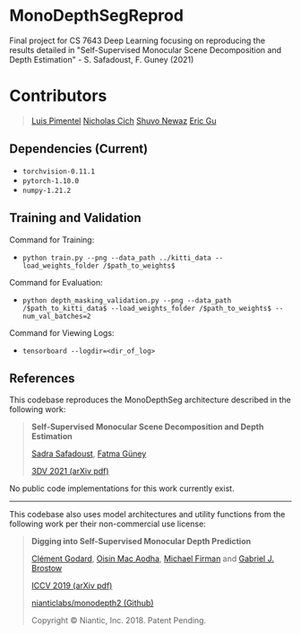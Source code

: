 # MonoDepthSegReprod
Final project for CS 7643 Deep Learning focusing on reproducing the results detailed in "Self-Supervised Monocular Scene Decomposition and Depth Estimation" - S. Safadoust,  F. Guney (2021)

# Contributors
> [Luis Pimentel](lpimentel3@gatech.edu)
> [Nicholas Cich](ncich3@gatech.edu)
> [Shuvo Newaz](shuvo.newaz@gatech.edu)
> [Eric Gu](egu8@gatech.edu)
 
## Dependencies (Current)
- `torchvision-0.11.1`
- `pytorch-1.10.0`
- `numpy-1.21.2`

## Training and Validation
Command for Training: 
- `python train.py --png --data_path ../kitti_data --load_weights_folder /$path_to_weights$`

Command for Evaluation:
- `python depth_masking_validation.py --png --data_path /$path_to_kitti_data$ --load_weights_folder /$path_to_weights$ --num_val_batches=2`

Command for Viewing Logs:
- `tensorboard --logdir=<dir_of_log>`


## References
This codebase reproduces the MonoDepthSeg architecture described in the following work:

> **Self-Supervised Monocular Scene Decomposition and Depth Estimation**
>
> [Sadra Safadoust](ssafadoust20@ku.edu.tr), [Fatma Güney](https://mysite.ku.edu.tr/fguney/)
>
> [3DV 2021 (arXiv pdf)](https://arxiv.org/abs/2110.11275)

No public code implementations for this work currently exist.

---

This codebase also uses model architectures and utility functions from the following work per their non-commercial use license: 
> **Digging into Self-Supervised Monocular Depth Prediction**
>
> [Clément Godard](http://www0.cs.ucl.ac.uk/staff/C.Godard/), [Oisin Mac Aodha](http://vision.caltech.edu/~macaodha/), [Michael Firman](http://www.michaelfirman.co.uk) and [Gabriel J. Brostow](http://www0.cs.ucl.ac.uk/staff/g.brostow/)
>
> [ICCV 2019 (arXiv pdf)](https://arxiv.org/abs/1806.01260)
>
> [nianticlabs/monodepth2 (Github)](https://github.com/nianticlabs/monodepth2)
> 
> Copyright © Niantic, Inc. 2018. Patent Pending.

